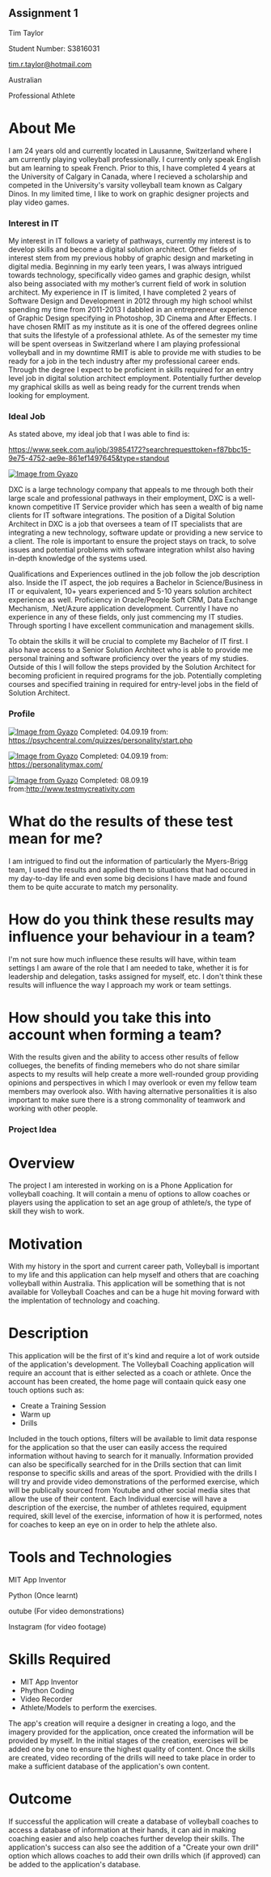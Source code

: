 ## Assignment 1

Tim Taylor

Student Number: S3816031

tim.r.taylor@hotmail.com	

Australian

Professional Athlete

# About Me
I am 24 years old and currently located in Lausanne, Switzerland where I am currently playing volleyball professionally. I currently only speak English but am learning to speak French. Prior to this, I have completed 4 years at the University of Calgary in Canada, where I recieved a scholarship and competed in the University's varsity volleyball team known as Calgary Dinos. In my limited time, I like to work on graphic designer projects and play video games.

### Interest in IT
My interest in IT follows a variety of pathways, currently my interest is to develop skills and become a digital solution architect. Other fields of interest stem from my previous hobby of graphic design and marketing in digital media. Beginning in my early teen years, I was always intrigued towards technology, specifically video games and graphic design, whilst also being associated with my mother’s current field of work in solution architect. My experience in IT is limited, I have completed 2 years of Software Design and Development in 2012 through my high school whilst spending my time from 2011-2013 I dabbled in an entrepreneur experience of Graphic Design specifying in Photoshop, 3D Cinema and After Effects.
I have chosen RMIT as my institute as it is one of the offered degrees online that suits the lifestyle of a professional athlete. As of the semester my time will be spent overseas in Switzerland where I am playing professional volleyball and in my downtime RMIT is able to provide me with studies to be ready for a job in the tech industry after my professional career ends.
Through the degree I expect to be proficient in skills required for an entry level job in digital solution architect employment. Potentially further develop my graphical skills as well as being ready for the current trends when looking for employment.


### Ideal Job
As stated above, my ideal job that I was able to find is:

https://www.seek.com.au/job/39854172?searchrequesttoken=f87bbc15-9e75-4752-ae9e-861ef1497645&type=standout

[![Image from Gyazo](https://i.gyazo.com/4e7f26b86b5e87e2cf7a073f91fde909.png)](https://gyazo.com/4e7f26b86b5e87e2cf7a073f91fde909)



DXC is a large technology company that appeals to me through both their large scale and professional pathways in their employment, DXC is a well-known competitive IT Service provider which has seen a wealth of big name clients for IT software integrations.
The position of a Digital Solution Architect in DXC is a job that oversees a team of IT specialists that are integrating a new technology, software update or providing a new service to a client. The role is important to ensure the project stays on track, to solve issues and potential problems with software integration whilst also having in-depth knowledge of the systems used.

Qualifications and Experiences outlined in the job follow the job description also. Inside the IT aspect, the job requires a Bachelor in Science/Business in IT or equivalent, 10+ years experienced and 5-10 years solution architect experience as well. Proficiency in Oracle/People Soft CRM, Data Exchange Mechanism, .Net/Azure application development. 
Currently I have no experience in any of these fields, only just commencing my IT studies. Through sporting I have excellent communication and management skills.

To obtain the skills it will be crucial to complete my Bachelor of IT first. I also have access to a Senior Solution Architect who is able to provide me personal training and software proficiency over the years of my studies. Outside of this I will follow the steps provided by the Solution Architect for becoming proficient in required programs for the job. Potentially completing courses and specified training in required for entry-level jobs in the field of Solution Architect.


### Profile

[![Image from Gyazo](https://i.gyazo.com/80cd249b3694dd03f4425ad5bdffd2c3.png)](https://gyazo.com/80cd249b3694dd03f4425ad5bdffd2c3)
Completed: 04.09.19 from: https://psychcentral.com/quizzes/personality/start.php

[![Image from Gyazo](https://i.gyazo.com/ab5b0fdae6cd0adc42c80931106b0832.png)](https://gyazo.com/ab5b0fdae6cd0adc42c80931106b0832)
Completed: 04.09.19 from: https://personalitymax.com/

[![Image from Gyazo](https://i.gyazo.com/eb67ac666d7cd53d748aa56a2cef301d.png)](https://gyazo.com/eb67ac666d7cd53d748aa56a2cef301d)
Completed: 08.09.19 from:http://www.testmycreativity.com

# What do the results of these test mean for me?
I am intrigued to find out the information of particularly the Myers-Brigg team, I used the results and applied them to situations that had occured in my day-to-day life and even some big decisions I have made and found them to be quite accurate to match my personality.

# How do you think these results may influence your behaviour in a team?
I'm not sure how much influence these results will have, within team settings I am aware of the role that I am needed to take, whether it is for leadership and delegation, tasks assigned for myself, etc. I don't think these results will influence the way I approach my work or team settings.

# How should you take this into account when forming a team?
With the results given and the ability to access other results of fellow collueges, the benefits of finding memebers who do not share similar aspects to my results will help create a more well-rounded group providing opinions and perspectives in which I may overlook or even my fellow team members may overlook also. With having alternative personalities it is also important to make sure there is a strong commonality of teamwork and working with other people.

### Project Idea

# Overview

The project I am interested in working on is a Phone Application for volleyball coaching. It will contain a menu of options to allow coaches or players using the application to set an age group of athlete/s, the type of skill they wish to work.

# Motivation

With my history in the sport and current career path, Volleyball is important to my life and this application can help myself and others that are coaching volleyball within Australia. This application will be something that is not available for Volleyball Coaches and can be a huge hit moving forward with the implentation of technology and coaching.

# Description
This application will be the first of it's kind and require a lot of work outside of the application's development. The Volleyball Coaching application will require an account that is either selected as a coach or athlete. Once the account has been created, the home page will contaain quick easy one touch options such as:
- Create a Training Session
- Warm up
- Drills

Included in the touch options, filters will be available to limit data response for the application so that the user can easily access the required information without having to search for it manually. Information provided can also be specifically searched for in the Drills section that can limit response to specific skills and areas of the sport. 
Providied with the drills I will try and provide video demonstrations of the performed exercise, which will be publically sourced from Youtube and other social media sites that allow the use of their content.
Each Individual exercise will have a description of the exercise, the number of athletes required, equipment required, skill level of the exercise, information of how it is performed, notes for coaches to keep an eye on in order to help the athlete also.



# Tools and Technologies
MIT App Inventor

Python (Once learnt)

outube (For video demonstrations)

Instagram (for video footage)

# Skills Required
- MIT App Inventor
- Phython Coding
- Video Recorder
- Athlete/Models to perform the exercises.

The app's creation will require a designer in creating a logo, and the imagery provided for the application, once created the information will be provided by myself. In the initial stages of the creation, exercises will be added one by one to ensure the highest quality of content. Once the skills are created, video recording of the drills will need to take place in order to make a sufficient database of the application's own content.

# Outcome

If successful the application will create a database of volleyball coaches to access a database of information at their hands, it can aid in making coaching easier and also help coaches further develop their skills. The application's success can also see the addition of a "Create your own drill" option which allows coaches to add their own drills which (if approved) can be added to the application's database.





